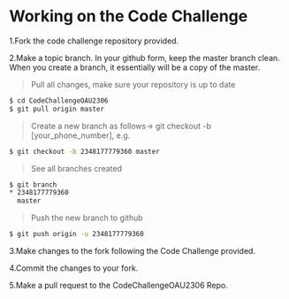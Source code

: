 # Working on the Code Challenge
1.Fork the code challenge repository provided.

2.Make a topic branch. In your github form, keep the master branch clean. When you create a branch, it essentially will be a copy of the master.

>Pull all changes, make sure your repository is up to date

```sh
$ cd CodeChallengeOAU2306 
$ git pull origin master
```

>Create a new branch as follows-> git checkout -b [your_phone_number], e.g.

```sh
$ git checkout -b 2348177779360 master
```

>See all branches created

```sh
$ git branch
* 2348177779360
  master
```

>Push the new branch to github

```sh
$ git push origin -u 2348177779360
```

3.Make changes to the fork following the Code Challenge provided.

4.Commit the changes to your fork.

5.Make a pull request to the CodeChallengeOAU2306 
Repo.
